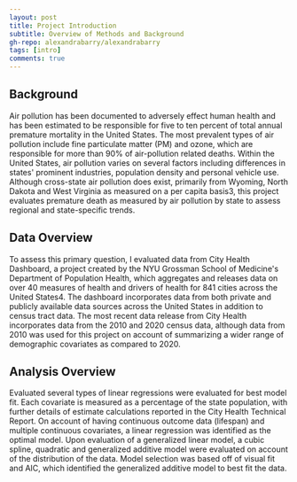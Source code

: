 ```yaml
---
layout: post
title: Project Introduction
subtitle: Overview of Methods and Background
gh-repo: alexandrabarry/alexandrabarry
tags: [intro]
comments: true
---
```


## Background
Air pollution has been documented to adversely effect human health and has been estimated to be responsible for five to ten percent of total annual premature mortality in the United States. The most prevalent types of air pollution include fine particulate matter (PM) and ozone, which are responsible for more than 90% of air-pollution related deaths. Within the United States, air pollution varies on several factors including differences in states' prominent industries, population density and personal vehicle use. Although cross-state air pollution does exist, primarily from Wyoming, North Dakota and West Virginia as measured on a per capita basis3, this project evaluates premature death as measured by air pollution by state to assess regional and state-specific trends.


## Data Overview
To assess this primary question, I evaluated data from City Health Dashboard, a project created by the NYU Grossman School of Medicine's Department of Population Health, which aggregates and releases data on over 40 measures of health and drivers of health for 841 cities across the United States4. The dashboard incorporates data from both private and publicly available data sources across the United States in addition to census tract data. The most recent data release from City Health incorporates data from the 2010 and 2020 census data, although data from 2010 was used for this project on account of summarizing a wider range of demographic covariates as compared to 2020.

## Analysis Overview
Evaluated several types of linear regressions were evaluated for best model fit. Each covariate is measured as a percentage of the state population, with further details of estimate calculations reported in the City Health Technical Report. On account of having continuous outcome data (lifespan) and multiple continuous covariates, a linear regression was identified as the optimal model. Upon evaluation of a generalized linear model, a cubic spline, quadratic and generalized additive model were evaluated on account of the distribution of the data. Model selection was based off of visual fit and AIC, which identified the generalized additive model to best fit the data.
